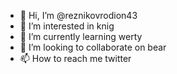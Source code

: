 - 👋 Hi, I’m @reznikovrodion43
- 👀 I’m interested in knig
- 🌱 I’m currently learning werty
- 💞️ I’m looking to collaborate on bear
- 📫 How to reach me twitter

<!---
reznikovrodion43/reznikovrodion43 is a ✨ special ✨ repository because its `README.md` (this file) appears on your GitHub profile.
You can click the Preview link to take a look at your changes.
--->
